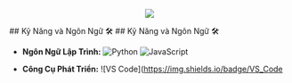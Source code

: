 <p align="center"><a align="center" href="#"><img src="https://readme-typing-svg.herokuapp.com?font=Fira+Code&pause=1000&random=false&width=435&lines=Welcome+to+dennivan's+profile"></a></p>
## Kỹ Năng và Ngôn Ngữ 🛠️
## Kỹ Năng và Ngôn Ngữ 🛠️

- **Ngôn Ngữ Lập Trình:** 
  ![Python](https://img.shields.io/badge/Python-blue?style=flat-square&logo=python&logoColor=white)
  ![JavaScript](https://img.shields.io/badge/JavaScript-yellow?style=flat-square&logo=javascript&logoColor=white)
  
- **Công Cụ Phát Triển:** 
  ![VS Code](https://img.shields.io/badge/VS_Code




